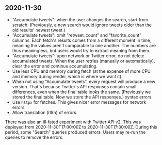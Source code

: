 2020-11-30
----------

* "Accumulate tweets": when the user changes the search, start from
  scratch. (Previously, a new search would ignore tweets older than the
  old results' newest tweet.)
* "Accumulate tweets": omit "retweet_count" and "favorite_count" columns.
  Each fetch's results comes from a different moment in time, meaning the
  values aren't comparable to one another. The numbers are thus meaningless,
  but users would try to extract meaning from them.
* "Accumulate tweets": upon network or Twitter error, do not delete
  accumulated tweets. When the user retries (manually or automatically),
  clear the error and continue accumulating.
* Use less CPU and memory during fetch (at the expense of more CPU and
  memory during render, which is where we want it).
* When not using "Accumulate tweets", every request will produce a new
  version. That's because Twitter's API responses contain small differences,
  even when the final table looks the same. (Previously we stored the final
  table. Now we store the API responses.)
  syntax errors.
* Use `httpx` for fetches. This gives nicer error messages for network
  errors.
* Allow translation (i18n) of errors.

There was also an ill-fated experiment with Twitter API v2. This was deployed
from 2020-11-30T17:00:00Z to 2020-11-30T17:30:00Z. During this period, some
"Search" queries produced errors. Users may re-run the queries to remove the
errors.
